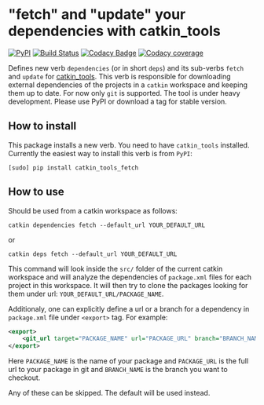 # "fetch" and "update" your dependencies with catkin_tools

[![PyPI][pypi-img]][pypi-link]
[![Build Status][travis-img]][travis-link]
[![Codacy Badge][codacy-img]][codacy-link]
[![Codacy coverage][codacy-coverage-img]][codacy-coverage-link]

Defines new verb `dependencies` (or in short `deps`) 
and its sub-verbs `fetch` and `update` for
[catkin_tools](https://github.com/catkin/catkin_tools). 
This verb is responsible for downloading external dependencies 
of the projects in a `catkin` workspace and keeping them up to date. 
For now only `git` is supported. The tool is under heavy development. 
Please use PyPI or download a tag for stable version.

## How to install ##
This package installs a new verb. You need to have `catkin_tools` installed.
Currently the easiest way to install this verb is from `PyPI`:
```
[sudo] pip install catkin_tools_fetch
```

## How to use ##
Should be used from a catkin workspace as follows:
```
catkin dependencies fetch --default_url YOUR_DEFAULT_URL
```

or
```
catkin deps fetch --default_url YOUR_DEFAULT_URL
```

This command will look inside the `src/` folder of the current catkin workspace
and will analyze the dependencies of `package.xml` files for each project in
this workspace. It will then try to clone the packages looking for them under
url: `YOUR_DEFAULT_URL/PACKAGE_NAME`.

Additionaly, one can explicitly define a url or a branch for a dependency in
`package.xml` file under `<export>` tag. For example:

```xml
<export>
    <git_url target="PACKAGE_NAME" url="PACKAGE_URL" branch="BRANCH_NAME" />
</export>
```

Here `PACKAGE_NAME` is the name of your package and `PACKAGE_URL` is the full
url to your package in git and `BRANCH_NAME` is the branch you want to
checkout.

Any of these can be skipped. The default will be used instead.

[codacy-img]: https://img.shields.io/codacy/grade/9c050cd8852046ae863c940b8409f9ea.svg?style=flat-square
[codacy-coverage-img]: https://img.shields.io/codacy/coverage/9c050cd8852046ae863c940b8409f9ea.svg?style=flat-square
[codacy-link]: https://www.codacy.com/app/zabugr/catkin_tools_fetch?utm_source=github.com&amp;utm_medium=referral&amp;utm_content=niosus/catkin_tools_fetch&amp;utm_campaign=Badge_Grade
[codacy-coverage-link]: https://www.codacy.com/app/zabugr/catkin_tools_fetch?utm_source=github.com&amp;utm_medium=referral&amp;utm_content=niosus/catkin_tools_fetch&amp;utm_campaign=Badge_Coverage
[travis-img]: https://img.shields.io/travis/niosus/catkin_tools_fetch/master.svg?style=flat-square
[travis-link]: https://travis-ci.org/niosus/catkin_tools_fetch

[pypi-img]: https://img.shields.io/pypi/v/catkin_tools_fetch.svg?style=flat-square
[pypi-link]: https://pypi.python.org/pypi/catkin_tools_fetch

